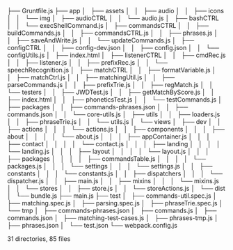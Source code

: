 ├── Gruntfile.js
├── app
│   ├── assets
│   │   ├── audio
│   │   ├── icons
│   │   └── img
│   ├── audioCTRL
│   │   └── audio.js
│   ├── bashCTRL
│   │   └── execShellCommand.js
│   ├── commandsCTRL
│   │   ├── buildCommands.js
│   │   ├── commandsCTRL.js
│   │   ├── phrases.js
│   │   ├── saveAndWrite.js
│   │   └── updateCommands.js
│   ├── configCTRL
│   │   ├── config-dev.json
│   │   ├── config.json
│   │   └── configUtils.js
│   ├── index.html
│   ├── listenerCTRL
│   │   ├── cmdRec.js
│   │   ├── listener.js
│   │   ├── prefixRec.js
│   │   └── speechRecognition.js
│   ├── matchCTRL
│   │   ├── formatVariable.js
│   │   ├── matchCtrl.js
│   │   ├── matchingUtil.js
│   │   ├── parseCommands.js
│   │   ├── prefixTrie.js
│   │   ├── regMatch.js
│   │   └── testers
│   │       ├── JWDTest.js
│   │       ├── getMatchByScore.js
│   │       ├── index.html
│   │       ├── phoneticsTest.js
│   │       └── testCommands.js
│   ├── packages
│   │   ├── commands-phrases.json
│   │   ├── commands.json
│   │   └── core-utils.js
│   ├── utils
│   │   ├── loaders.js
│   │   ├── phraseTrie.js
│   │   └── utils.js
│   └── views
│       ├── dev
│       │   ├── actions
│       │   │   └── actions.js
│       │   ├── components
│       │   │   ├── about
│       │   │   │   └── about.js
│       │   │   ├── appContainer.js
│       │   │   ├── contact
│       │   │   │   └── contact.js
│       │   │   ├── landing
│       │   │   │   └── landing.js
│       │   │   ├── layout
│       │   │   │   └── layout.js
│       │   │   ├── packages
│       │   │   │   ├── commandsTable.js
│       │   │   │   └── packages.js
│       │   │   └── settings
│       │   │       └── settings.js
│       │   ├── constants
│       │   │   └── constants.js
│       │   ├── dispatchers
│       │   │   └── dispatcher.js
│       │   ├── main.js
│       │   ├── mixins
│       │   │   └── mixins.js
│       │   └── stores
│       │       ├── store.js
│       │       └── storeActions.js
│       └── dist
│           └── bundle.js
├── main.js
├── test
│   ├── commands-util.spec.js
│   ├── matching.spec.js
│   ├── parsing.spec.js
│   ├── phraseTrie.spec.js
│   └── tmp
│       ├── commands-phrases.json
│       ├── commands.js
│       ├── commands.json
│       ├── matching-test-cases.js
│       ├── phrases-tmp.js
│       ├── phrases.json
│       └── test.json
└── webpack.config.js

31 directories, 85 files
